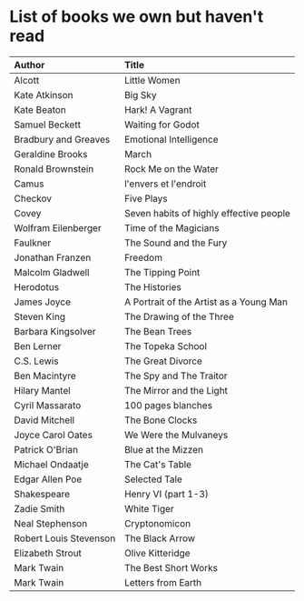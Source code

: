 # List of books we own but haven't read

Author | Title 
:------ |:------
Alcott | Little Women
Kate Atkinson | Big Sky
Kate Beaton | Hark! A Vagrant
Samuel Beckett | Waiting for Godot
Bradbury and Greaves | Emotional Intelligence
Geraldine Brooks | March
Ronald Brownstein | Rock Me on the Water
Camus | l'envers et l'endroit
Checkov | Five Plays
Covey | Seven habits of highly effective people
Wolfram Eilenberger | Time of the Magicians
Faulkner | The Sound and the Fury
Jonathan Franzen | Freedom
Malcolm Gladwell | The Tipping Point
Herodotus | The Histories
James Joyce | A Portrait of the Artist as a Young Man
Steven King | The Drawing of the Three
Barbara Kingsolver | The Bean Trees
Ben Lerner | The Topeka School
C.S. Lewis | The Great Divorce
Ben Macintyre | The Spy and The Traitor
Hilary Mantel | The Mirror and the Light
Cyril Massarato | 100 pages blanches
David Mitchell | The Bone Clocks
Joyce Carol Oates | We Were the Mulvaneys
Patrick O'Brian | Blue at the Mizzen
Michael Ondaatje | The Cat's Table
Edgar Allen Poe | Selected Tale
Shakespeare | Henry VI (part 1-3)
Zadie Smith | White Tiger
Neal Stephenson | Cryptonomicon
Robert Louis Stevenson | The Black Arrow
Elizabeth Strout | Olive Kitteridge
Mark Twain | The Best Short Works
Mark Twain | Letters from Earth
